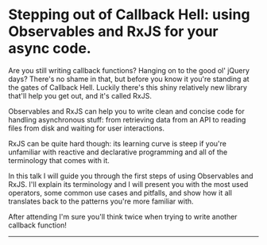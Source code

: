 # Stepping out of Callback Hell: using Observables and RxJS for your async code.

Are you still writing callback functions? Hanging on to the good ol' jQuery days?
There's no shame in that, but before you know it you're standing at the gates of Callback Hell. Luckily there's this shiny relatively new library that'll help you get out, and it's called RxJS.

Observables and RxJS can help you to write clean and concise code for handling asynchronous stuff: from retrieving data from an API to reading files from disk and waiting for user interactions.

RxJS can be quite hard though: its learning curve is steep if you're unfamiliar with reactive and declarative programming and all of the terminology that comes with it. 

In this talk I will guide you through the first steps of using Observables and RxJS. I'll explain its terminology and I will present you with the most used operators, some common use cases and pitfalls, and show how it all translates back to the patterns you're more familiar with.

After attending I'm sure you'll think twice when trying to write another callback function!

----------

